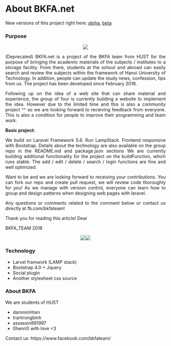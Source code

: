 # About BKFA.net
New versions of this project right here: [alpha](https://github.com/BKFA/bkfav2), [beta](https://github.com/trantrongbinh/FS-Focus)
### Purpose

<p align="center"><img src="https://i.imgur.com/CwGiBFE.jpg"></p>
<p align="justify">(Deprecated) BKFA.net is a project of the BKFA team from HUST for the purpose of bringing the academic materials of the subjects / institutes to a storage facility. From there, students at the school and abroad can easily search and review the subjects within the framework of Hanoi University of Technology. In addition, people can update the study news, confession, tips from us. The project has been developed since February 2018.</p>
<p align="justify">Following up on the idea of a web site that can share material and experience, the group of four is currently building a website to implement the idea. However due to the limited time and this is also a community project ^^ so we are looking forward to receiving feedback from everyone. This is also a condition for people to improve their programming and team work.</p>
<strong>Basic project:</strong>
<p align="justify">We build on Laravel Framework 5.6. Run LampStack. Frontend responsive with Bootstrap. Details about the technology are also available on the group repo in the README.md and package.json sections
We are currently building additional functionality for the project on the buildFunction, which runs stable. The add / edit / delete / search / login functions are fine and well optimized.</p>
<p align="justify">Want to be and we are looking forward to receiving your contributions. You can fork our repo and create pull request, we will review code thoroughly for you! As we manage with version control, everyone can learn how to group and design patterns when designing web pages with laravel.</p>
<p align="justify">Any questions or comments related to the comment below or contact us directly at fb.com/bkfateam!</p>
<p align="justify">Thank you for reading this article! Dear</p>
BKFA_TEAM 2018
<p align="center"><img src="https://laravel.com/assets/img/components/logo-laravel.svg"><img src="https://raw.githubusercontent.com/damminhtien/bkfa/buildFunction/public/img/logo.png"></p>

### Technology

- Larvel framwork (LAMP stack)
- Bootstrap 4.0 + Jquery
- Social plugin
- Another stylesheet css source

### About BKFA

We are students of HUST   
- damminhtien
- trantrongbinh
- assassin881997
- 0henri0
with love <3
<p>Contact us: https://www.facebook.com/bkfateam/</p>
